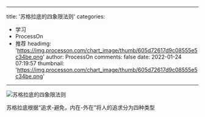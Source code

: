 
---
title: '苏格拉底的四象限法则'
categories: 
 - 学习
 - ProcessOn
 - 推荐
headimg: 'https://img.processon.com/chart_image/thumb/605d72617d9c08555e5c34be.png'
author: ProcessOn
comments: false
date: 2022-01-24 07:19:57
thumbnail: 'https://img.processon.com/chart_image/thumb/605d72617d9c08555e5c34be.png'
---

<div>   
<img class="thumb" alt="苏格拉底的四象限法则" src="https://img.processon.com/chart_image/thumb/605d72617d9c08555e5c34be.png" referrerpolicy="no-referrer">
<p>苏格拉底根据“追求-避免，内在-外在”将人的追求分为四种类型</p>  
</div>
            